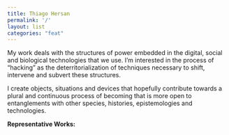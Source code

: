 ```yaml
---
title: Thiago Hersan
permalink: '/'
layout: list
categories: "feat"
---
```


My work deals with the structures of power embedded in the digital, social and biological technologies that we use. I’m interested in the process of “hacking” as the deterritorialization of techniques necessary to shift, intervene and subvert these structures.

<!---
I create objects, situations and devices that resensitize my body towards a continuous and plural process of becoming that hopefully is more open to entanglements with other species, histories, epistemologies and technologies.
--->

I create objects, situations and devices that hopefully contribute towards a plural and continuous process of becoming that is more open to entanglements with other species, histories, epistemologies and technologies.

**Representative Works:**
